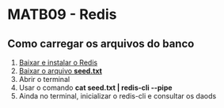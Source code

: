 # MATB09 - Redis

## Como carregar os arquivos do banco

1. [Baixar e instalar o Redis](https://redis.io/download/)
2. [Baixar o arquivo **seed.txt**](seed.txt)
3. Abrir o terminal
4. Usar o comando **cat seed.txt | redis-cli --pipe**
5. Ainda no terminal, inicializar o redis-cli e consultar os daods
